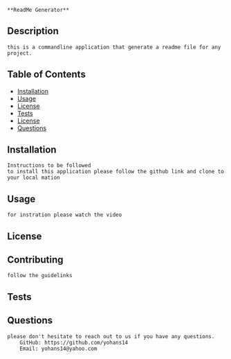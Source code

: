
    **ReadMe Generator**

## Description 
    this is a commandline application that generate a readme file for any project.
## Table of Contents

* [Installation](#installation)
* [Usage](#usage)
* [License](#license)
* [Tests](#tests)
* [License](#license)
* [Questions](#questions)

## Installation
    Instructions to be followed 
    to install this application please follow the github link and clone to your local mation
## Usage 
    for instration please watch the video
## License

## Contributing
    follow the guidelinks
## Tests

## Questions

    please don't hesitate to reach out to us if you have any questions.
        GitHub: https://github.com/yohans14
        Email: yohans14@yahoo.com
    